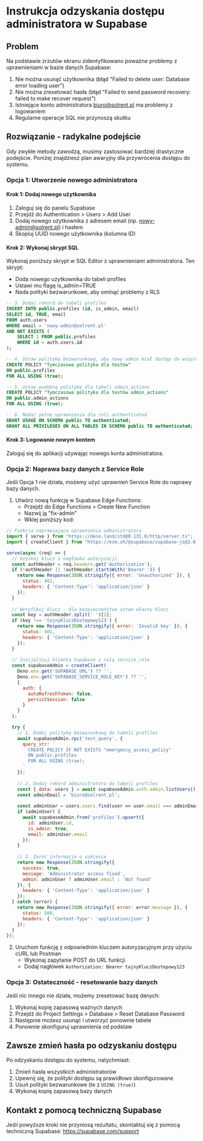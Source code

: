 # Instrukcja odzyskania dostępu administratora w Supabase

## Problem

Na podstawie zrzutów ekranu zidentyfikowano poważne problemy z uprawnieniami w bazie danych Supabase:

1. Nie można usunąć użytkownika (błąd "Failed to delete user: Database error loading user")
2. Nie można zresetować hasła (błąd "Failed to send password recovery: failed to make recover request")
3. Istniejące konto administratora biuro@solrent.pl ma problemy z logowaniem
4. Regularne operacje SQL nie przynoszą skutku

## Rozwiązanie - radykalne podejście

Gdy zwykłe metody zawodzą, musimy zastosować bardziej drastyczne podejście. Poniżej znajdziesz plan awaryjny dla przywrócenia dostępu do systemu.

### Opcja 1: Utworzenie nowego administratora

#### Krok 1: Dodaj nowego użytkownika

1. Zaloguj się do panelu Supabase
2. Przejdź do Authentication > Users > Add User
3. Dodaj nowego użytkownika z adresem email (np. nowy-admin@solrent.pl) i hasłem
4. Skopiuj UUID nowego użytkownika (kolumna ID)

#### Krok 2: Wykonaj skrypt SQL

Wykonaj poniższy skrypt w SQL Editor z uprawnieniami administratora. Ten skrypt:
- Doda nowego użytkownika do tabeli profiles
- Ustawi mu flagę is_admin=TRUE
- Nada polityki bezwarunkowe, aby ominąć problemy z RLS

```sql
-- 3. Dodaj rekord do tabeli profiles
INSERT INTO public.profiles (id, is_admin, email)
SELECT id, TRUE, email
FROM auth.users
WHERE email = 'nowy-admin@solrent.pl'
AND NOT EXISTS (
    SELECT 1 FROM public.profiles 
    WHERE id = auth.users.id
);

-- 4. Ustaw politykę bezwarunkową, aby nowy admin miał dostęp do wszystkiego
CREATE POLICY "Tymczasowa polityka dla testów" 
ON public.profiles 
FOR ALL USING (true);

-- 5. Ustaw podobną politykę dla tabeli admin_actions
CREATE POLICY "Tymczasowa polityka dla testów admin_actions" 
ON public.admin_actions 
FOR ALL USING (true);

-- 6. Nadaj pełne uprawnienia dla roli authenticated
GRANT USAGE ON SCHEMA public TO authenticated;
GRANT ALL PRIVILEGES ON ALL TABLES IN SCHEMA public TO authenticated;
```

#### Krok 3: Logowanie nowym kontem

Zaloguj się do aplikacji używając nowego konta administratora.

### Opcja 2: Naprawa bazy danych z Service Role

Jeśli Opcja 1 nie działa, możemy użyć uprawnień Service Role do naprawy bazy danych.

1. Utwórz nową funkcję w Supabase Edge Functions:
   - Przejdź do Edge Functions > Create New Function
   - Nazwij ją "fix-admin"
   - Wklej poniższy kod:

```javascript
// Funkcja naprawiająca uprawnienia administratora
import { serve } from "https://deno.land/std@0.131.0/http/server.ts";
import { createClient } from "https://esm.sh/@supabase/supabase-js@2.0.0";

serve(async (req) => {
  // Uzyskaj klucz z nagłówka autoryzacji
  const authHeader = req.headers.get('Authorization');
  if (!authHeader || !authHeader.startsWith('Bearer ')) {
    return new Response(JSON.stringify({ error: 'Unauthorized' }), {
      status: 401,
      headers: { 'Content-Type': 'application/json' }
    });
  }
  
  // Weryfikuj klucz - dla bezpieczeństwa ustaw własny klucz
  const key = authHeader.split(' ')[1];
  if (key !== 'tajnyKluczDostepowy123') {
    return new Response(JSON.stringify({ error: 'Invalid key' }), {
      status: 401,
      headers: { 'Content-Type': 'application/json' }
    });
  }
  
  // Inicjalizuj klienta Supabase z rolą service_role
  const supabaseAdmin = createClient(
    Deno.env.get('SUPABASE_URL') ?? '',
    Deno.env.get('SUPABASE_SERVICE_ROLE_KEY') ?? '',
    {
      auth: {
        autoRefreshToken: false,
        persistSession: false
      }
    }
  );

  try {
    // 1. Dodaj politykę bezwarunkową do tabeli profiles
    await supabaseAdmin.rpc('test_query', {
      query_str: `
        CREATE POLICY IF NOT EXISTS "emergency_access_policy" 
        ON public.profiles 
        FOR ALL USING (true);
      `
    });
    
    // 2. Dodaj rekord administratora do tabeli profiles
    const { data: users } = await supabaseAdmin.auth.admin.listUsers();
    const adminEmail = 'biuro@solrent.pl';
    
    const adminUser = users.users.find(user => user.email === adminEmail);
    if (adminUser) {
      await supabaseAdmin.from('profiles').upsert({
        id: adminUser.id,
        is_admin: true,
        email: adminUser.email
      });
    }
    
    // 3. Zwróć informacje o sukcesie
    return new Response(JSON.stringify({ 
      success: true, 
      message: 'Administrator access fixed',
      admin: adminUser ? adminUser.email : 'Not found'
    }), {
      headers: { 'Content-Type': 'application/json' }
    });
  } catch (error) {
    return new Response(JSON.stringify({ error: error.message }), {
      status: 500,
      headers: { 'Content-Type': 'application/json' }
    });
  }
});
```

2. Uruchom funkcję z odpowiednim kluczem autoryzacyjnym przy użyciu cURL lub Postman
   - Wykonaj zapytanie POST do URL funkcji
   - Dodaj nagłówek `Authorization: Bearer tajnyKluczDostepowy123`

### Opcja 3: Ostateczność - resetowanie bazy danych

Jeśli nic innego nie działa, możemy zresetować bazę danych:

1. Wykonaj kopię zapasową ważnych danych
2. Przejdź do Project Settings > Database > Reset Database Password
3. Następnie możesz usunąć i utworzyć ponownie tabele
4. Ponownie skonfiguruj uprawnienia od podstaw

## Zawsze zmień hasła po odzyskaniu dostępu

Po odzyskaniu dostępu do systemu, natychmiast:
1. Zmień hasła wszystkich administratorów
2. Upewnij się, że polityki dostępu są prawidłowo skonfigurowane
3. Usuń polityki bezwarunkowe (te z `USING (true)`)
4. Wykonaj kopię zapasową bazy danych

## Kontakt z pomocą techniczną Supabase

Jeśli powyższe kroki nie przyniosą rezultatu, skontaktuj się z pomocą techniczną Supabase:
https://supabase.com/support 